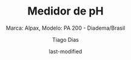 ---
title: "Medidor de pH"
subtitle: "Marca: Alpax, Modelo: PA 200 - Diadema/Brasil"
status: "Inativo"
procedimento: PEQ-045
categories: 
    - Medição de pH
author: Tiago Dias
date: last-modified
date-format: DD/MM/YYYY
lang: pt-br
---